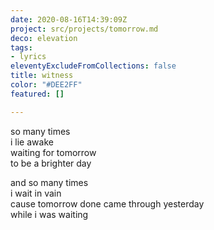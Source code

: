 ```yaml
---
date: 2020-08-16T14:39:09Z
project: src/projects/tomorrow.md
deco: elevation
tags:
- lyrics
eleventyExcludeFromCollections: false
title: witness
color: "#DEE2FF"
featured: []

---
```

so many times  
i lie awake  
waiting for tomorrow  
to be a brighter day

and so many times  
i wait in vain  
cause tomorrow done came through yesterday  
while i was waiting